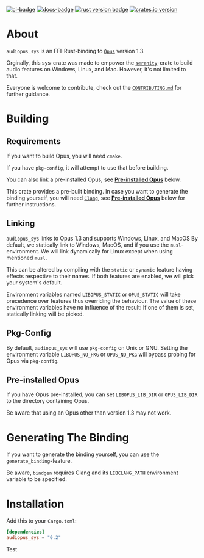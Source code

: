 [![ci-badge][]][ci] [![docs-badge][]][docs] [![rust version badge]][rust version link] [![crates.io version]][crates.io link]

# About

`audiopus_sys` is an FFI-Rust-binding to [`Opus`] version 1.3.

Orginally, this sys-crate was made to empower the [`serenity`]-crate to build audio features on Windows, Linux, and Mac. However, it's not limited to that.

Everyone is welcome to contribute,
check out the [`CONTRIBUTING.md`](CONTRIBUTING.md) for further guidance.

# Building

## Requirements
If you want to build Opus, you will need `cmake`.

If you have `pkg-config`, it will attempt to use that before building.

You can also link a pre-installed Opus, see [**Pre-installed Opus**](#Pre-installed-Opus)
below.

This crate provides a pre-built binding. In case you want to generate the
binding yourself, you will need [`Clang`](https://rust-lang.github.io/rust-bindgen/requirements.html#clang),
see [**Pre-installed Opus**](#Generating-The-Binding) below for further
instructions.

## Linking
`audiopus_sys` links to Opus 1.3 and supports Windows, Linux, and MacOS
By default, we statically link to Windows, MacOS, and if you use the
`musl`-environment. We will link dynamically for Linux except when using
mentioned `musl`.

This can be altered by compiling with the `static` or `dynamic` feature having
effects respective to their names. If both features are enabled,
we will pick your system's default.

Environment variables named `LIBOPUS_STATIC` or `OPUS_STATIC` will take
precedence over features thus overriding the behaviour. The value of these
environment variables have no influence of the result: If one of them is set,
statically linking will be picked.

## Pkg-Config
By default, `audiopus_sys` will use `pkg-config` on Unix or GNU.
Setting the environment variable `LIBOPUS_NO_PKG` or `OPUS_NO_PKG` will bypass
probing for Opus via `pkg-config`.

## Pre-installed Opus
If you have Opus pre-installed, you can set `LIBOPUS_LIB_DIR` or
`OPUS_LIB_DIR` to the directory containing Opus.

Be aware that using an Opus other than version 1.3 may not work.

# Generating The Binding
If you want to generate the binding yourself, you can use the
`generate_binding`-feature.

Be aware, `bindgen` requires Clang and its `LIBCLANG_PATH`
environment variable to be specified.

# Installation
Add this to your `Cargo.toml`:

```toml
[dependencies]
audiopus_sys = "0.2"
```
[`serenity`]: https://crates.io/crates/serenity

[`Opus`]: https://www.opus-codec.org/

[ci-badge]: https://img.shields.io/github/workflow/status/Lakelezz/audiopus_sys/CI?style=flat-square
[ci]: https://github.com/Lakelezz/audiopus_sys/actions

[docs-badge]: https://img.shields.io/badge/docs-online-5023dd.svg?style=flat-square&colorB=32b6b7
[docs]: https://docs.rs/audiopus_sys

[rust version badge]: https://img.shields.io/badge/rust-1.51+-93450a.svg?style=flat-square&colorB=ff9a0d
[rust version link]: https://blog.rust-lang.org/2021/03/25/Rust-1.51.0.html

[crates.io link]: https://crates.io/crates/audiopus_sys
[crates.io version]: https://img.shields.io/crates/v/audiopus_sys.svg?style=flat-square&colorB=b73732

Test
